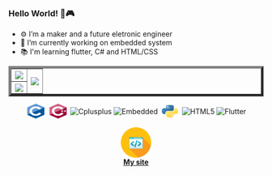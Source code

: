### Hello World! 🤞🎮

- ⚙  I’m a maker and a future eletronic engineer
- 🔭 I’m currently working on embedded system
- 📚 I'm learning flutter, C# and HTML/CSS

<div align ="center">
<table border="5">	
<tr>
<td align ="center" >
<div>
<a href="https://github.com/italobbarros">
<img  width="350" align="center"  src="https://github-readme-stats.vercel.app/api?username=italobbarros&show_icons=true&theme=react&include_all_commits=true&count_private=true"></img>
</div>
</td>
	
<td rowspan="2">
<div>  
<a href="https://github.com/italobbarros">
<img height="270" align="center" src="https://github-readme-stats.vercel.app/api/top-langs/?username=italobbarros&layout=default&langs_count=6&theme=react&count_private=true"></img>
</div> 
</td>

</tr>
	
<tr>
<td align ="center">
<div>
<a href="https://github.com/italobbarros">
<img  width="350" align="center" src="https://github-readme-stats.vercel.app/api/wakatime?username=italobbarros&theme=react&layout=compact"></img> 
</div>
</td>
</tr>
</table>
</div>

 

  <!--<img alt="gif" height="150" width="100" src="https://github.com/italobbarros/italobbarros/blob/main/my3Dprint.gif"></img>-->
  
  

  

 

  <div style="display: inline_block" align="center" >
    <img align="center" alt="C" height="30" width="40" src="https://raw.githubusercontent.com/devicons/devicon/master/icons/c/c-original.svg"></img>
    <img align="center" alt="Cplusplus" height="30" width="40" src="https://raw.githubusercontent.com/devicons/devicon/master/icons/cplusplus/cplusplus-original.svg"></img>
    <img align="center" alt="Cplusplus" height="30" width="40" src="https://cdn.jsdelivr.net/gh/devicons/devicon/icons/csharp/csharp-original.svg"></img>
    <img align="center" alt="Embedded" height="30" width="40" src="https://cdn.jsdelivr.net/gh/devicons/devicon/icons/embeddedc/embeddedc-original.svg"></img>
    <img align="center" alt="Python" height="30" width="40" src="https://raw.githubusercontent.com/devicons/devicon/master/icons/python/python-original.svg"></img>
    <img align="center" alt="HTML5" height="30" width="40" src="https://cdn.jsdelivr.net/gh/devicons/devicon/icons/html5/html5-original-wordmark.svg"></img>
    <img align="center" alt="Flutter" height="30" width="40" src="https://cdn.jsdelivr.net/gh/devicons/devicon/icons/flutter/flutter-original.svg"></img>

</div><br>

<div align="center">
<a  href="https://italobbarros.github.io/"><img height="60" align="center" src="https://github.com/italobbarros/italobbarros/blob/main/meusite.png"><br><b>My site</b> </img></a>
</div>

 
  
 
  
  
